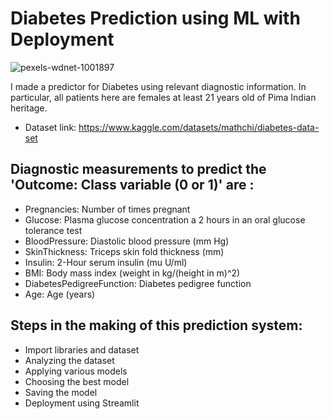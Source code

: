 # Diabetes Prediction using ML with Deployment
![pexels-wdnet-1001897](https://github.com/mrpaul017/Diabetes_Prediction_using_ML/assets/145193843/d54a888c-0444-4a2b-95e7-4afc0e0bff05)

I made a predictor for Diabetes using relevant diagnostic information. In particular, all patients here are females at least 21 years old of Pima Indian heritage.
- Dataset link: https://www.kaggle.com/datasets/mathchi/diabetes-data-set

## Diagnostic measurements to predict the 'Outcome: Class variable (0 or 1)' are :
- Pregnancies: Number of times pregnant
- Glucose: Plasma glucose concentration a 2 hours in an oral glucose tolerance test
- BloodPressure: Diastolic blood pressure (mm Hg)
- SkinThickness: Triceps skin fold thickness (mm)
- Insulin: 2-Hour serum insulin (mu U/ml)
- BMI: Body mass index (weight in kg/(height in m)^2)
- DiabetesPedigreeFunction: Diabetes pedigree function
- Age: Age (years)

## Steps in the making of this prediction system:
- Import libraries and dataset
- Analyzing the dataset
- Applying various models
- Choosing the best model
- Saving the model
- Deployment using Streamlit
